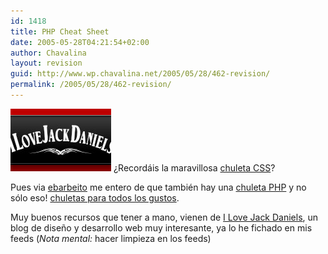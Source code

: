 ```yaml
---
id: 1418
title: PHP Cheat Sheet
date: 2005-05-28T04:21:54+02:00
author: Chavalina
layout: revision
guid: http://www.wp.chavalina.net/2005/05/28/462-revision/
permalink: /2005/05/28/462-revision/
---
```

<img class="imgizqda" src="/imagenes/fotos/lovejackdaniels.jpg" alt="I Love Jack Daniels" /> &iquest;Recordáis la maravillosa <a href="http://www.chavalina.net/comentar.php?idpost=418&#038;q=css" target="_blank">chuleta CSS</a>?

Pues via <a href="http://blog.enrique.barbeito.org/archivos/2005/05/04/chuleta-php-y-mas/" target="_blank">ebarbeito</a> me entero de que también hay una <a href="http://www.ilovejackdaniels.com/php/php-cheat-sheet/" target="_blank">chuleta PHP</a> y no sólo eso! <a href="http://www.ilovejackdaniels.com/cheat-sheets/" target="_blank">chuletas para todos los gustos</a>.

Muy buenos recursos que tener a mano, vienen de <a href="http://www.ilovejackdaniels.com/" target="_blank">I Love Jack Daniels</a>, un blog de dise&ntilde;o y desarrollo web muy interesante, ya lo he fichado en mis feeds (_Nota mental:_ hacer limpieza en los feeds)